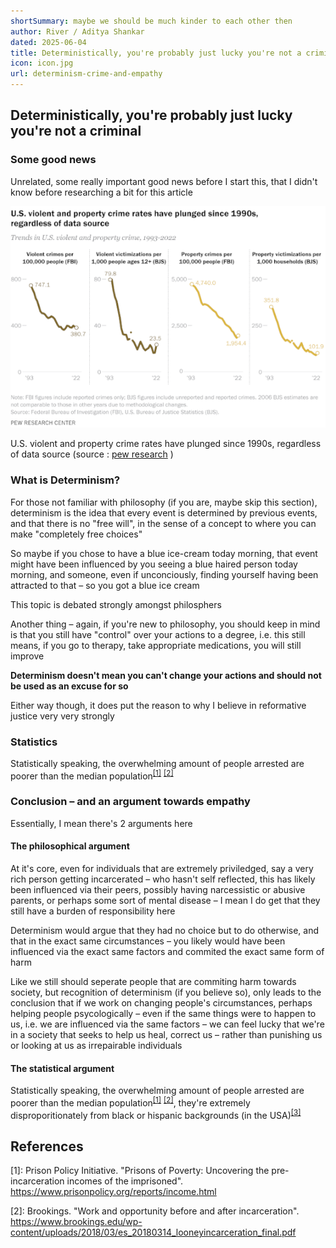 ```yaml
---
shortSummary: maybe we should be much kinder to each other then
author: River / Aditya Shankar
dated: 2025-06-04
title: Deterministically, you're probably just lucky you're not a criminal
icon: icon.jpg
url: determinism-crime-and-empathy
---
```


## Deterministically, you're probably just lucky you're not a criminal

### Some good news

Unrelated, some really important good news before I start this, that I didn't know before researching a bit for this article

<img alt="Line graphs showing significant declines in U.S. violent and property crime rates from 1993 to 2022. The first graph shows violent crimes per 100,000 people (FBI data) dropping from 747.1 in '93 to 380.7 in '22. The second, violent victimizations per 1,000 people ages 12+ (BJS data), falls from 79.8 to 23.5 over the same period. The third graph, property crimes per 100,000 people (FBI), decreases from 4,740.0 to 1,954.4. The fourth graph, property victimizations per 1,000 households (BJS), drops from 351.8 to 101.9." src="/blog/blog-7/crime_rates.png" style="margin: auto">

U.S. violent and property crime rates have plunged since 1990s, regardless of data source (source : [pew research](https://www.pewresearch.org/short-reads/2024/04/24/what-the-data-says-about-crime-in-the-us/) )

### What is Determinism?

For those not familiar with philosophy (if you are, maybe skip this section), determinism is the idea that every event is determined by previous events, and that there is no "free will", in the sense of a concept to where you can make "completely free choices"

So maybe if you chose to have a blue ice-cream today morning, that event might have been influenced by you seeing a blue haired person today morning, and someone, even if unconciously, finding yourself having been attracted to that – so you got a blue ice cream

This topic is debated strongly amongst philosphers

Another thing – again, if you're new to philosophy, you should keep in mind is that you still have "control" over your actions to a degree, i.e. this still means, if you go to therapy, take appropriate medications, you will still improve

**Determinism doesn't mean you can't change your actions and should not be used as an excuse for so**

Either way though, it does put the reason to why I believe in reformative justice very very strongly

### Statistics

Statistically speaking, the overwhelming amount of people arrested are poorer than the median population<sup>[[1]](#references)</sup> <sup>[[2]](#references)</sup>

### Conclusion – and an argument towards empathy

Essentially, I mean there's 2 arguments here

#### The philosophical argument

At it's core, even for individuals that are extremely priviledged, say a very rich person getting incarcerated – who hasn't self reflected, this has likely been influenced via their peers, possibly having narcessistic or abusive parents, or perhaps some sort of mental disease – I mean I do get that they still have a burden of responsibility here

Determinism would argue that they had no choice but to do otherwise, and that in the exact same circumstances – you likely would have been influenced via the exact same factors and commited the exact same form of harm

Like we still should seperate people that are commiting harm towards society, but recognition of determinism (if you believe so), only leads to the conclusion that if we work on changing people's circumstances, perhaps helping people psycologically – even if the same things were to happen to us, i.e. we are influenced via the same factors – we can feel lucky that we're in a society that seeks to help us heal, correct us – rather than punishing us or looking at us as irrepairable individuals

#### The statistical argument

Statistically speaking, the overwhelming amount of people arrested are poorer than the median population<sup>[[1]](#references)</sup> <sup>[[2]](#references)</sup>, they're extremely disproporitionately from black or hispanic backgrounds (in the USA)<sup>[[3]](#references)</sup>

## References

[1]: Prison Policy Initiative. "Prisons of Poverty: Uncovering the pre-incarceration incomes of the imprisoned". https://www.prisonpolicy.org/reports/income.html

[2]: Brookings. "Work and opportunity before
and after incarceration". https://www.brookings.edu/wp-content/uploads/2018/03/es_20180314_looneyincarceration_final.pdf